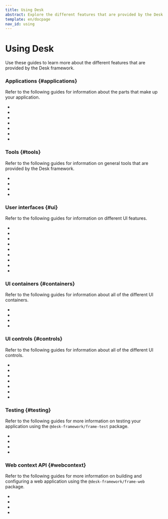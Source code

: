 ```yaml
---
title: Using Desk
abstract: Explore the different features that are provided by the Desk framework.
template: en/docpage
nav_id: using
---
```


<!--{{breadcrumb uplink="[Docs](/en/docs/)" name="Getting started"}}-->

# Using Desk

<!--{{html-attr class="style--pageintro"}}-->

Use these guides to learn more about the different features that are provided by the Desk framework.

### Applications {#applications}

Refer to the following guides for information about the parts that make up your application.

<!--{{html-attr class="pagerefblock_list"}}-->

- <!--{{pagerefblock path="content/en/docs/main/guide/Fundamentals"}}-->
- <!--{{pagerefblock path="content/en/docs/main/guide/Events observers"}}-->
- <!--{{pagerefblock path="content/en/docs/main/guide/Bindings"}}-->
- <!--{{pagerefblock path="content/en/docs/main/guide/Activities"}}-->
- <!--{{pagerefblock path="content/en/docs/main/guide/Views"}}-->
- <!--{{pagerefblock path="content/en/docs/main/guide/Services"}}-->
- <!--{{pagerefblock path="content/en/docs/main/guide/Data structures"}}-->

### Tools {#tools}

Refer to the following guides for information on general tools that are provided by the Desk framework.

<!--{{html-attr class="pagerefblock_list"}}-->

- <!--{{pagerefblock path="content/en/docs/main/guide/String formatting"}}-->
- <!--{{pagerefblock path="content/en/docs/main/guide/I18n"}}-->
- <!--{{pagerefblock path="content/en/docs/main/guide/Logging"}}-->
- <!--{{pagerefblock path="content/en/docs/main/guide/Tasks"}}-->

### User interfaces {#ui}

Refer to the following guides for information on different UI features.

<!--{{html-attr class="pagerefblock_list"}}-->

- <!--{{pagerefblock path="content/en/docs/main/guide/UI components"}}-->
- <!--{{pagerefblock path="content/en/docs/main/guide/UI visibility"}}-->
- <!--{{pagerefblock path="content/en/docs/main/guide/View composites"}}-->
- <!--{{pagerefblock path="content/en/docs/main/guide/List views"}}-->
- <!--{{pagerefblock path="content/en/docs/main/guide/Styles"}}-->
- <!--{{pagerefblock path="content/en/docs/main/guide/Animation"}}-->
- <!--{{pagerefblock path="content/en/docs/main/guide/Forms"}}-->
- <!--{{pagerefblock path="content/en/docs/main/guide/Modals"}}-->
- <!--{{pagerefblock path="content/en/docs/main/guide/Responsive UI"}}-->

### UI containers {#containers}

Refer to the following guides for information about all of the different UI containers.

<!--{{html-attr class="pagerefblock_list"}}-->

- <!--{{pagerefblock path="content/en/docs/main/guide/components/UIContainer/Using"}}-->
- <!--{{pagerefblock path="content/en/docs/main/guide/components/UICell/Using"}}-->
- <!--{{pagerefblock path="content/en/docs/main/guide/components/UIRow/Using"}}-->
- <!--{{pagerefblock path="content/en/docs/main/guide/components/UIScrollContainer/Using"}}-->

### UI controls {#controls}

Refer to the following guides for information about all of the different UI controls.

<!--{{html-attr class="pagerefblock_list"}}-->

- <!--{{pagerefblock path="content/en/docs/main/guide/components/UILabel/Using"}}-->
- <!--{{pagerefblock path="content/en/docs/main/guide/components/UIButton/Using"}}-->
- <!--{{pagerefblock path="content/en/docs/main/guide/components/UIImage/Using"}}-->
- <!--{{pagerefblock path="content/en/docs/main/guide/components/UISeparator/Using"}}-->
- <!--{{pagerefblock path="content/en/docs/main/guide/components/UISpacer/Using"}}-->
- <!--{{pagerefblock path="content/en/docs/main/guide/components/UITextField/Using"}}-->
- <!--{{pagerefblock path="content/en/docs/main/guide/components/UIToggle/Using"}}-->

### Testing {#testing}

Refer to the following guides for more information on testing your application using the `@desk-framework/frame-test` package.

<!--{{html-attr class="pagerefblock_list"}}-->

- <!--{{pagerefblock path="content/en/docs/test/guide/index"}}-->
- <!--{{pagerefblock path="content/en/docs/test/guide/Writing tests"}}-->
- <!--{{pagerefblock path="content/en/docs/test/guide/Assertions"}}-->
- <!--{{pagerefblock path="content/en/docs/test/guide/App tests"}}-->

### Web context API {#webcontext}

Refer to the following guides for more information on building and configuring a web application using the `@desk-framework/frame-web` package.

<!--{{html-attr class="pagerefblock_list"}}-->

- <!--{{pagerefblock path="content/en/docs/webcontext/guide/Initializing"}}-->
- <!--{{pagerefblock path="content/en/docs/webcontext/guide/Using navigation"}}-->
- <!--{{pagerefblock path="content/en/docs/webcontext/guide/Using CSS"}}-->
- <!--{{pagerefblock path="content/en/docs/webcontext/guide/Mounting"}}-->
